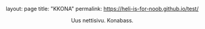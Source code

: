 layout: page
title: "KKONA"
permalink: https://heli-is-for-noob.github.io/test/

<header> Uus nettisivu. Konabass. <header/>
